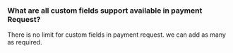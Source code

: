### What are all custom fields support available in payment Request?

There is no limit for custom fields in payment request. we can add as many as required.
